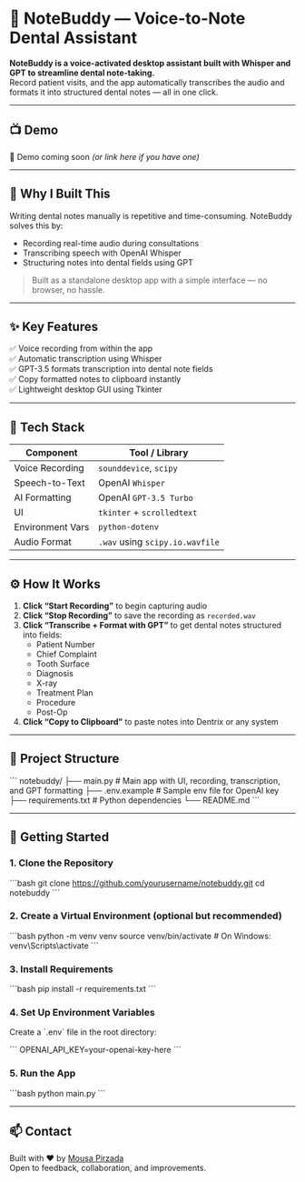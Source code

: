 # 🦷 NoteBuddy — Voice-to-Note Dental Assistant

**NoteBuddy is a voice-activated desktop assistant built with Whisper and GPT to streamline dental note-taking.**  
Record patient visits, and the app automatically transcribes the audio and formats it into structured dental notes — all in one click.

---

## 📺 Demo

🎥 Demo coming soon *(or link here if you have one)*

---

## 🧠 Why I Built This

Writing dental notes manually is repetitive and time-consuming. NoteBuddy solves this by:
- Recording real-time audio during consultations
- Transcribing speech with OpenAI Whisper
- Structuring notes into dental fields using GPT

> Built as a standalone desktop app with a simple interface — no browser, no hassle.

---

## ✨ Key Features

✅ Voice recording from within the app  
✅ Automatic transcription using Whisper  
✅ GPT-3.5 formats transcription into dental note fields  
✅ Copy formatted notes to clipboard instantly  
✅ Lightweight desktop GUI using Tkinter  

---

## 🧰 Tech Stack

| Component           | Tool / Library                  |
|--------------------|---------------------------------|
| Voice Recording     | `sounddevice`, `scipy`          |
| Speech-to-Text      | OpenAI `Whisper`                |
| AI Formatting       | OpenAI `GPT-3.5 Turbo`          |
| UI                  | `tkinter` + `scrolledtext`      |
| Environment Vars    | `python-dotenv`                 |
| Audio Format        | `.wav` using `scipy.io.wavfile` |

---

## ⚙️ How It Works

1. **Click “Start Recording”** to begin capturing audio  
2. **Click “Stop Recording”** to save the recording as `recorded.wav`  
3. **Click “Transcribe + Format with GPT”** to get dental notes structured into fields:
   - Patient Number
   - Chief Complaint
   - Tooth Surface
   - Diagnosis
   - X-ray
   - Treatment Plan
   - Procedure
   - Post-Op  
4. **Click “Copy to Clipboard”** to paste notes into Dentrix or any system

---

## 📁 Project Structure

\`\`\`
notebuddy/
├── main.py            # Main app with UI, recording, transcription, and GPT formatting
├── .env.example       # Sample env file for OpenAI key
├── requirements.txt   # Python dependencies
└── README.md
\`\`\`

---

## 🚀 Getting Started

### 1. Clone the Repository

\`\`\`bash
git clone https://github.com/yourusername/notebuddy.git
cd notebuddy
\`\`\`

### 2. Create a Virtual Environment (optional but recommended)

\`\`\`bash
python -m venv venv
source venv/bin/activate    # On Windows: venv\Scripts\activate
\`\`\`

### 3. Install Requirements

\`\`\`bash
pip install -r requirements.txt
\`\`\`

### 4. Set Up Environment Variables

Create a \`.env\` file in the root directory:

\`\`\`
OPENAI_API_KEY=your-openai-key-here
\`\`\`

### 5. Run the App

\`\`\`bash
python main.py
\`\`\`

---

## 📫 Contact

Built with ❤️ by [Mousa Pirzada](https://www.linkedin.com/in/mousa-pirzada/)  
Open to feedback, collaboration, and improvements.
